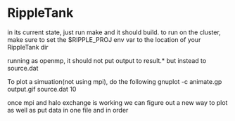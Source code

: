 # RippleTank


in its current state, just run make and it should build.
to run on the cluster, make sure to set the $RIPPLE_PROJ env var to the location of your RippleTank dir 

running as openmp, it should not put output to result.* but instead to source.dat


To plot a simuation(not using mpi), do the following
gnuplot -c animate.gp output.gif source.dat 10


once mpi and halo exchange is working we can figure out a new way to plot as well as put data in one file and in order
